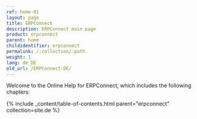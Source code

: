 ```yaml
---
ref: home-01
layout: page
title: ERPConnect
description: ERPConnect main page
product: erpconnect
parent: home
childidentifier: erpconnect
permalink: /:collection/:path
weight: 1
lang: de_DE
old_url: /ERPConnect-DE/
---
```


Welcome to the Online Help for ERPConnect, which includes the following chapters:

{% include _content/table-of-contents.html parent="erpconnect" collection=site.de %}